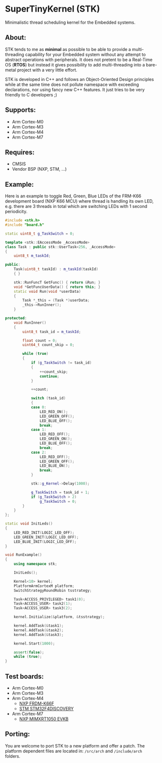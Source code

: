 # SuperTinyKernel (STK)
Minimalistic thread scheduling kernel for the Embedded systems.


## About:

STK tends to me as **minimal** as possible to be able to provide a multi-threading 
capability for your Embedded system without any attempt to abstract operations
with peripherals. It does not pretent to be a Real-Time OS (**RTOS**) but instead
it gives possibility to add multi-threading into a bare-metal project with
a very little effort.

STK is developed in C++ and follows an Object-Oriented Design principles while 
at the same time does not pollute namespace with exceeding declarations, nor 
using fancy new C++ features. It just tries to be very friendly to C developers ;)

## Supports:
* Arm Cortex-M0
* Arm Cortex-M3
* Arm Cortex-M4
* Arm Cortex-M7

## Requires:
* CMSIS
* Vendor BSP (NXP, STM, ...)

## Example:

Here is an example to toggle Red, Green, Blue LEDs of the FRM-K66 development
board (NXP K66 MCU) where thread is handling its own LED, e.g. there are 3 threads
in total which are switching LEDs with 1 second periodicity.

```cpp
#include <stk.h>
#include "board.h"

static uint8_t g_TaskSwitch = 0;

template <stk::EAccessMode _AccessMode>
class Task : public stk::UserTask<256, _AccessMode>
{
    uint8_t m_taskId;

public:
    Task(uint8_t taskId) : m_taskId(taskId)
    { }

    stk::RunFuncT GetFunc() { return &Run; }
    void *GetFuncUserData() { return this; }
    static void Run(void *userData)
    {
        Task *_this = (Task *)userData;
        _this->RunInner();
    }

protected:
    void RunInner()
    {
        uint8_t task_id = m_taskId;

        float count = 0;
        uint64_t count_skip = 0;

        while (true)
        {
            if (g_TaskSwitch != task_id)
            {
                ++count_skip;
                continue;
            }

            ++count;

            switch (task_id)
            {
            case 0:
                LED_RED_ON();
                LED_GREEN_OFF();
                LED_BLUE_OFF();
                break;
            case 1:
                LED_RED_OFF();
                LED_GREEN_ON();
                LED_BLUE_OFF();
                break;
            case 2:
                LED_RED_OFF();
                LED_GREEN_OFF();
                LED_BLUE_ON();
                break;
            }

            stk::g_Kernel->Delay(1000);

            g_TaskSwitch = task_id + 1;
            if (g_TaskSwitch > 2)
                g_TaskSwitch = 0;
        }
    }
};

static void InitLeds()
{
    LED_RED_INIT(LOGIC_LED_OFF);
    LED_GREEN_INIT(LOGIC_LED_OFF);
    LED_BLUE_INIT(LOGIC_LED_OFF);
}

void RunExample()
{
    using namespace stk;

    InitLeds();

    Kernel<10> kernel;
    PlatformArmCortexM platform;
    SwitchStrategyRoundRobin tsstrategy;

    Task<ACCESS_PRIVILEGED> task1(0);
    Task<ACCESS_USER> task2(1);
    Task<ACCESS_USER> task3(2);

    kernel.Initialize(&platform, &tsstrategy);

    kernel.AddTask(&task1);
    kernel.AddTask(&task2);
    kernel.AddTask(&task3);

    kernel.Start(1000);

    assert(false);
    while (true);
}
```

## Test boards:
* Arm Cortex-M0
* Arm Cortex-M3
* Arm Cortex-M4
  - [NXP FRDM-K66F](http://www.google.com/search?q=FRDM-K66F)
  - [STM STM32F4DISCOVERY](http://www.google.com/search?q=STM32F4DISCOVERY)
* Arm Cortex-M7
  - [NXP MIMXRT1050 EVKB](http://www.google.com/search?q=MIMXRT1050-EVKB)

## Porting:

You are welcome to port STK to a new platform and offer a patch. The platform
dependent files are located in: ```/src/arch``` and ```/include/arch``` folders.